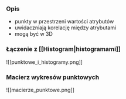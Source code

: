 ### Opis
- punkty w przestrzeni wartości atrybutów
- uwidaczniają korelację między atrybutami
- mogą być w 3D

### Łączenie z [[Histogram|histogramami]]
![[punktowe_i_histogramy.png]]

### Macierz wykresów punktowych
![[macierze_punktowe.png]]